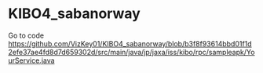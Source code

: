 # KIBO4_sabanorway

Go to code https://github.com/VizKey01/KIBO4_sabanorway/blob/b3f8f93614bbd01f1d2efe37ae4fd8d7d659302d/src/main/java/jp/jaxa/iss/kibo/rpc/sampleapk/YourService.java

